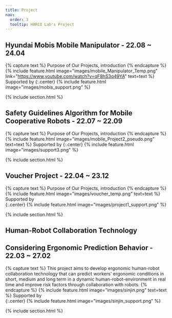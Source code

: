 ```yaml
---
title: Project
nav:
  order: 3
  tooltip: HARCO Lab's Project
---
```




## Hyundai Mobis Mobile Manipulator - 22.08 ~ 24.04
{% capture text %}
Purpose of Our Projects, introduction
{% endcapture %}
{%
  include feature.html
  image="images/mobile_Manipulator_Temp.png"
  link="https://www.youtube.com/watch?v=qF8hS3q49YA"
  text=text
%}
Supported by 
{:.center}
{%
  include feature.html
  image="images/mobis_support.png"
%}

{% include section.html %}



## Safety Guidelines Algorithm for Mobile Cooperative Robots - 22.07 ~ 22.09
{% capture text %}
Purpose of Our Projects, introduction
{% endcapture %}
{%
  include feature.html
  image="images/mobile_Project2_pseudo.png"
  text=text
%}
Supported by 
{:.center}
{%
  include feature.html
  image="images/support3.png"
%}

{% include section.html %}



## Voucher Project - 22.04 ~ 23.12  
{% capture text %}
Purpose of Our Projects, introduction
{% endcapture %}
{%
  include feature.html
  image="images/voucher_temp.png"
  text=text
%}
Supported by  
{:.center}
{%
  include feature.html
  image="images/project1_support.png"
%}

{% include section.html %}



## Human-Robot Collaboration Technology 
## Considering Ergonomic Prediction Behavior - 22.03 ~ 27.02  
{% capture text %}
This project aims to develop ergonomic human-robot collaboration technology that can predict workers' ergonomic conditions in short, medium and long term in a dynamic human-robot-environment in real time and improve risk factors through collaboration with robots.
{% endcapture %}
{%
  include feature.html
  image="images/sinjin.png"
  text=text
%}
Supported by  
{:.center}
{%
  include feature.html
  image="images/sinjin_support.png"
%}

{% include section.html %}



























<!-- {%
  include gallery.html
  style="square"

  image1="images/hexar.png"
  tooltip1="Hexar Humancare"

  image2="images/harc.png"
  tooltip2="harcolab"

  image3="images/kuka_innovation.png"
  tooltip3="After winning the KUKA INNOVATION AWARD 2018"
%} -->
  
